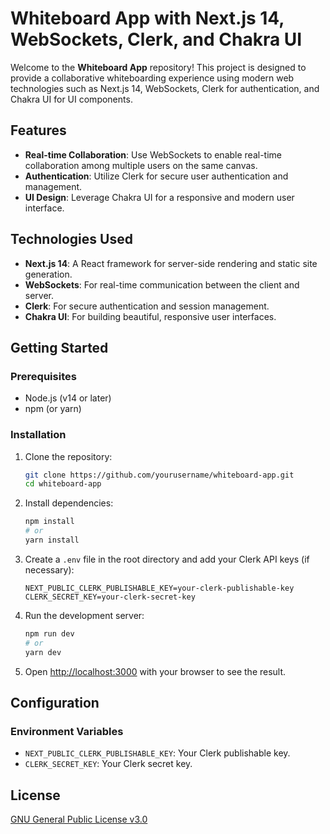 # Whiteboard App with Next.js 14, WebSockets, Clerk, and Chakra UI

Welcome to the **Whiteboard App** repository! This project is designed to provide a collaborative whiteboarding experience using modern web technologies such as Next.js 14, WebSockets, Clerk for authentication, and Chakra UI for UI components.

## Features

- **Real-time Collaboration**: Use WebSockets to enable real-time collaboration among multiple users on the same canvas.
- **Authentication**: Utilize Clerk for secure user authentication and management.
- **UI Design**: Leverage Chakra UI for a responsive and modern user interface.

## Technologies Used

- **Next.js 14**: A React framework for server-side rendering and static site generation.
- **WebSockets**: For real-time communication between the client and server.
- **Clerk**: For secure authentication and session management.
- **Chakra UI**: For building beautiful, responsive user interfaces.

## Getting Started

### Prerequisites

- Node.js (v14 or later)
- npm (or yarn)

### Installation

1. Clone the repository:
   ```bash
   git clone https://github.com/yourusername/whiteboard-app.git
   cd whiteboard-app
   ```
2. Install dependencies:
   ```bash
   npm install
   # or
   yarn install
   ```
3. Create a `.env` file in the root directory and add your Clerk API keys (if necessary):
   ```plaintext
   NEXT_PUBLIC_CLERK_PUBLISHABLE_KEY=your-clerk-publishable-key
   CLERK_SECRET_KEY=your-clerk-secret-key
   ```
4. Run the development server:
   ```bash
   npm run dev
   # or
   yarn dev
   ```
5. Open [http://localhost:3000](http://localhost:3000) with your browser to see the result.

## Configuration

### Environment Variables

- `NEXT_PUBLIC_CLERK_PUBLISHABLE_KEY`: Your Clerk publishable key.
- `CLERK_SECRET_KEY`: Your Clerk secret key.

## License

[GNU General Public License v3.0](./LICENSE)
